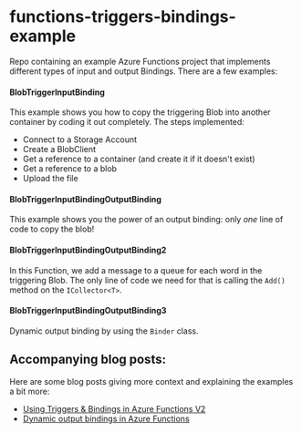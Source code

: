 # functions-triggers-bindings-example

Repo containing an example Azure Functions project that implements different types of input and output Bindings. There are a few examples:

#### BlobTriggerInputBinding

This example shows you how to copy the triggering Blob into another container by coding it out completely. The steps implemented:

- Connect to a Storage Account
- Create a BlobClient
- Get a reference to a container (and create it if it doesn't exist)
- Get a reference to a blob
- Upload the file

#### BlobTriggerInputBindingOutputBinding

This example shows you the power of an output binding: only _one_ line of code to copy the blob!

#### BlobTriggerInputBindingOutputBinding2

In this Function, we add a message to a queue for each word in the triggering Blob. The only line of code we
need for that is calling the `Add()` method on the `ICollector<T>`.

#### BlobTriggerInputBindingOutputBinding3

Dynamic output binding by using the `Binder` class. 

## Accompanying blog posts:

Here are some blog posts giving more context and explaining the examples a bit more:

- [Using Triggers & Bindings in Azure Functions V2](https://www.rickvandenbosch.net/blog/using-triggers-bindings-in-azure-functions-v2/)
- [Dynamic output bindings in Azure Functions](https://www.rickvandenbosch.net/blog/dynamic-output-bindings-in-azure-functions/)
